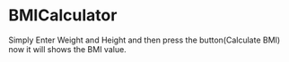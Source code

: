 # BMICalculator
Simply Enter Weight and Height and then press the button(Calculate BMI) now it will shows the BMI value.
